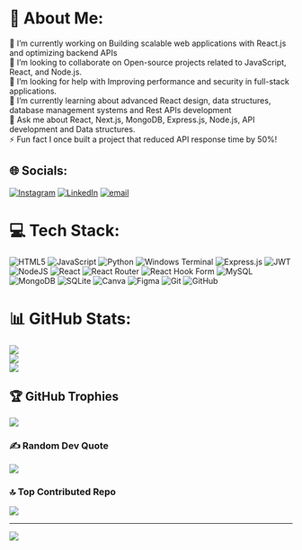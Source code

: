 # 💫 About Me:
🔭 I’m currently working on Building scalable web applications with React.js and optimizing backend APIs<br>👯 I’m looking to collaborate on Open-source projects related to JavaScript, React, and Node.js.<br>🤝 I’m looking for help with Improving performance and security in full-stack applications.<br>🌱 I’m currently learning about advanced React design, data structures, database management systems and Rest APIs development<br>💬 Ask me about React, Next.js, MongoDB, Express.js, Node.js, API development and Data structures.<br>⚡ Fun fact I once built a project that reduced API response time by 50%!


## 🌐 Socials:
[![Instagram](https://img.shields.io/badge/Instagram-%23E4405F.svg?logo=Instagram&logoColor=white)](https://instagram.com/vignesan_v) [![LinkedIn](https://img.shields.io/badge/LinkedIn-%230077B5.svg?logo=linkedin&logoColor=white)](https://www.linkedin.com/in/vignesan-veeramani-05358b323/) [![email](https://img.shields.io/badge/Email-D14836?logo=gmail&logoColor=white)](mailto:vignesan2004@gmail.com) 

# 💻 Tech Stack:
![HTML5](https://img.shields.io/badge/html5-%23E34F26.svg?style=for-the-badge&logo=html5&logoColor=white) ![JavaScript](https://img.shields.io/badge/javascript-%23323330.svg?style=for-the-badge&logo=javascript&logoColor=%23F7DF1E) ![Python](https://img.shields.io/badge/python-3670A0?style=for-the-badge&logo=python&logoColor=ffdd54) ![Windows Terminal](https://img.shields.io/badge/Windows%20Terminal-%234D4D4D.svg?style=for-the-badge&logo=windows-terminal&logoColor=white) ![Express.js](https://img.shields.io/badge/express.js-%23404d59.svg?style=for-the-badge&logo=express&logoColor=%2361DAFB) ![JWT](https://img.shields.io/badge/JWT-black?style=for-the-badge&logo=JSON%20web%20tokens) ![NodeJS](https://img.shields.io/badge/node.js-6DA55F?style=for-the-badge&logo=node.js&logoColor=white) ![React](https://img.shields.io/badge/react-%2320232a.svg?style=for-the-badge&logo=react&logoColor=%2361DAFB) ![React Router](https://img.shields.io/badge/React_Router-CA4245?style=for-the-badge&logo=react-router&logoColor=white) ![React Hook Form](https://img.shields.io/badge/React%20Hook%20Form-%23EC5990.svg?style=for-the-badge&logo=reacthookform&logoColor=white) ![MySQL](https://img.shields.io/badge/mysql-4479A1.svg?style=for-the-badge&logo=mysql&logoColor=white) ![MongoDB](https://img.shields.io/badge/MongoDB-%234ea94b.svg?style=for-the-badge&logo=mongodb&logoColor=white) ![SQLite](https://img.shields.io/badge/sqlite-%2307405e.svg?style=for-the-badge&logo=sqlite&logoColor=white) ![Canva](https://img.shields.io/badge/Canva-%2300C4CC.svg?style=for-the-badge&logo=Canva&logoColor=white) ![Figma](https://img.shields.io/badge/figma-%23F24E1E.svg?style=for-the-badge&logo=figma&logoColor=white) ![Git](https://img.shields.io/badge/git-%23F05033.svg?style=for-the-badge&logo=git&logoColor=white) ![GitHub](https://img.shields.io/badge/github-%23121011.svg?style=for-the-badge&logo=github&logoColor=white)
# 📊 GitHub Stats:
![](https://github-readme-stats.vercel.app/api?username=vigne2004&theme=vue-dark&hide_border=false&include_all_commits=false&count_private=false)<br/>
![](https://nirzak-streak-stats.vercel.app/?user=vigne2004&theme=vue-dark&hide_border=false)<br/>
![](https://github-readme-stats.vercel.app/api/top-langs/?username=vigne2004&theme=vue-dark&hide_border=false&include_all_commits=false&count_private=false&layout=compact)

## 🏆 GitHub Trophies
![](https://github-profile-trophy.vercel.app/?username=vigne2004&theme=vue-dark&no-frame=false&no-bg=true&margin-w=4)

### ✍️ Random Dev Quote
![](https://quotes-github-readme.vercel.app/api?type=horizontal&theme=dark)

### 🔝 Top Contributed Repo
![](https://github-contributor-stats.vercel.app/api?username=vigne2004&limit=5&theme=dark&combine_all_yearly_contributions=true)

---
[![](https://visitcount.itsvg.in/api?id=vigne2004&icon=0&color=0)](https://visitcount.itsvg.in)

<!-- Proudly created with GPRM ( https://gprm.itsvg.in ) -->
